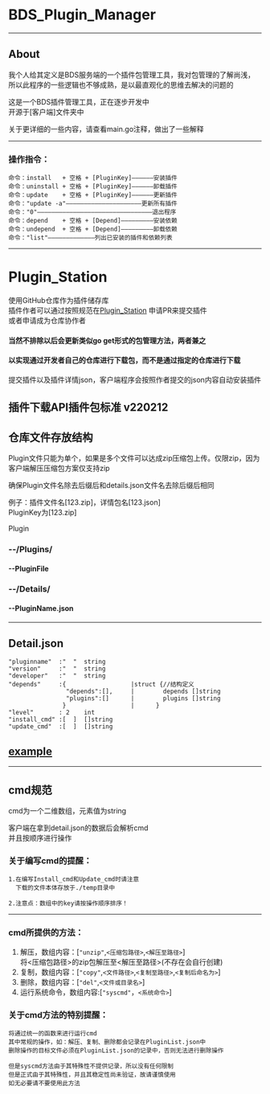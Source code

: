 
# BDS_Plugin_Manager  

---
## About
我个人给其定义是BDS服务端的一个插件包管理工具，我对包管理的了解尚浅，所以此程序的一些逻辑也不够成熟，是以最直观化的思维去解决的问题的  

这是一个BDS插件管理工具，正在逐步开发中  
开源于[客户端]文件夹中

关于更详细的一些内容，请查看main.go注释，做出了一些解释

---

### 操作指令：
```
命令：install   + 空格 + [PluginKey]——————安装插件  
命令：uninstall + 空格 + [PluginKey]——————卸载插件  
命令：update    + 空格 + [PluginKey]——————更新插件  
命令："update -a"—————————————————————更新所有插件  
命令："0"————————————————————————————————退出程序
命令：depend    + 空格 + [Depend]—————————安装依赖
命令：undepend  + 空格 + [Depend]—————————卸载依赖
命令："list"—————————————列出已安装的插件和依赖列表
```

---
# Plugin_Station  

使用GitHub仓库作为插件储存库  
插件作者可以通过按照规范在[Plugin_Station](https://github.com/cmys1109/Plugin-Station) 申请PR来提交插件  
或者申请成为仓库协作者  
#### 当然不排除以后会更新类似go get形式的包管理方法，两者兼之  
#### 以实现通过开发者自己的仓库进行下载包，而不是通过指定的仓库进行下载
提交插件以及插件详情json，客户端程序会按照作者提交的json内容自动安装插件

插件下载API插件包标准  v220212
------
##  仓库文件存放结构
Plugin文件只能为单个，如果是多个文件可以达成zip压缩包上传。仅限zip，因为客户端解压压缩包方案仅支持zip  

确保Plugin文件名除去后缀后和details.json文件名去除后缀后相同  

例子：插件文件名[123.zip]，详情包名[123.json]  
PluginKey为[123.zip]

Plugin
 ###  --/Plugins/
 ####  --PluginFile  
 ###  --/Details/
 ####  --PluginName.json

---

## Detail.json

```
"pluginname"  :"  "  string
"version"     :"  "  string
"developer"   :"  "  string        
"depends"     :{                  |struct {//结构定义
                "depends":[],     |        depends []string
                "plugins":[]      |        plugins []string 
               }                  |      }  
"level"       : 2    int
"install_cmd" :[  ]  []string
"update_cmd"  :[  ]  []string
```

## [example](https://github.com/cmys1109/Plugin-Station/blob/main/Details/123.json)  


------
##  cmd规范

cmd为一个二维数组，元素值为string

客户端在拿到detail.json的数据后会解析cmd  
并且按顺序进行操作  
### 关于编写cmd的提醒：
```
1.在编写Install_cmd和Update_cmd时请注意
  下载的文件本体存放于./temp目录中
  
2.注意点：数组中的key请按操作顺序排序！
```
---
### cmd所提供的方法：  

1. 解压，数组内容：[``"unzip"``,``<压缩包路径>``,``<解压至路径>``]  
将<压缩包路径>的zip包解压至<解压至路径>(不存在会自行创建)  
2. 复制，数组内容：[``"copy"``,``<文件路径>``,``<复制至路径>``,``<复制后命名为>``]
3. 删除，数组内容：[``"del"``,``<文件或目录名>``]  
4. 运行系统命令，数组内容:[``"syscmd"``，``<系统命令>``]
### 关于cmd方法的特别提醒：
```
将通过统一的函数来进行运行cmd
其中常规的操作，如：解压、复制、删除都会记录在PluginList.json中
删除操作的目标文件必须在PluginList.json的记录中，否则无法进行删除操作

但是syscmd方法由于其特殊性不提供记录，所以没有任何限制
但是正式由于其特殊性，并且其稳定性尚未验证，故请谨慎使用
如无必要请不要使用此方法
```


